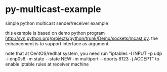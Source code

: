 # py-multicast-example
simple python multicast sender/receiver example

this example is based on demo python program http://svn.python.org/projects/python/trunk/Demo/sockets/mcast.py. the enhancement is to support interface as argument.

note that at CentOS/redhat system, you need run "iptables -I INPUT -p udp -i enp0s8 -m state --state NEW -m multiport --dports 8123 -j ACCEPT" to enable iptable rules at receiver machine

